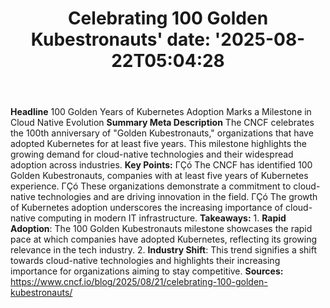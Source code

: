 ﻿---
title: "Celebrating 100 Golden Kubestronauts'
date: '2025-08-22T05:04:28"
category: "Markets"
summary: ""
slug: "celebrating 100 golden kubestronauts"
source_urls:
  - "https://www.cncf.io/blog/2025/08/21/celebrating-100-golden-kubestronauts/"
seo:
  title: "Celebrating 100 Golden Kubestronauts | Hash n Hedge'
  description: '"
  keywords: ["news", "markets", "brief"]
---
**Headline** 100 Golden Years of Kubernetes Adoption Marks a Milestone in Cloud Native Evolution  **Summary Meta Description** The CNCF celebrates the 100th anniversary of "Golden Kubestronauts," organizations that have adopted Kubernetes for at least five years. This milestone highlights the growing demand for cloud-native technologies and their widespread adoption across industries.  **Key Points:**  ΓÇó The CNCF has identified 100 Golden Kubestronauts, companies with at least five years of Kubernetes experience. ΓÇó These organizations demonstrate a commitment to cloud-native technologies and are driving innovation in the field. ΓÇó The growth of Kubernetes adoption underscores the increasing importance of cloud-native computing in modern IT infrastructure.  **Takeaways:**  1. **Rapid Adoption**: The 100 Golden Kubestronauts milestone showcases the rapid pace at which companies have adopted Kubernetes, reflecting its growing relevance in the tech industry. 2. **Industry Shift**: This trend signifies a shift towards cloud-native technologies and highlights their increasing importance for organizations aiming to stay competitive.  **Sources:** https://www.cncf.io/blog/2025/08/21/celebrating-100-golden-kubestronauts/ 
